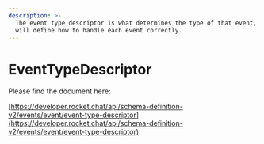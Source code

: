 ```yaml
---
description: >-
  The event type descriptor is what determines the type of that event, which it
  will define how to handle each event correctly.
---
```


# EventTypeDescriptor

Please find the document here: 

[https://developer.rocket.chat/api/schema-definition-v2/events/event/event-type-descriptor](https://developer.rocket.chat/api/schema-definition-v2/events/event/event-type-descriptor)

